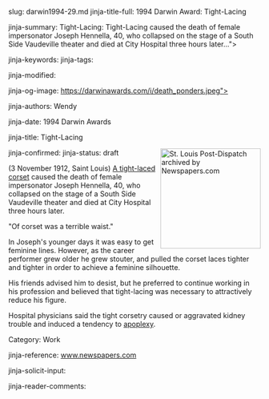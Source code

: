 slug: darwin1994-29.md
jinja-title-full: 1994 Darwin Award: Tight-Lacing

jinja-summary: Tight-Lacing: Tight-Lacing caused the death of female impersonator Joseph Hennella, 40, who collapsed on the stage of a South Side Vaudeville theater and died at City Hospital three hours later...">

jinja-keywords:
jinja-tags:

jinja-modified:

jinja-og-image: https://darwinawards.com/i/death_ponders.jpeg">

jinja-authors: Wendy

jinja-date: 1994 Darwin Awards


jinja-title: Tight-Lacing


jinja-confirmed:
jinja-status: draft
<IMG src="/i/TightlyLaced.png" style="float:right; width:200px;
height:auto;" alt="St. Louis
Post-Dispatch archived by Newspapers.com">

(3 November 1912, Saint Louis) <A href="https://en.wikipedia.org/wiki/Tightlacing">A tight-laced corset</A> caused the death of female impersonator Joseph Hennella, 40, who collapsed on the stage of a South Side Vaudeville theater and died at City Hospital three hours later.

"Of corset was a terrible waist."

In Joseph's younger days it was easy to get feminine lines. However, as the career performer grew older he grew stouter, and pulled the corset laces tighter and tighter in order to achieve a feminine silhouette.

His friends advised him to desist, but he preferred to continue working in
his profession and believed that tight-lacing was necessary to attractively
reduce his figure.

Hospital physicians said the tight corsetry caused or aggravated kidney
trouble and induced a tendency to <A href="https://www.merriam-webster.com/dictionary/apoplexy">apoplexy</A>.

Category: Work

jinja-reference: <A href="https://www.newspapers.com/clip/4250913/lacing_2/">www.newspapers.com</A>

jinja-solicit-input:

jinja-reader-comments:



<!--#include file=nav_1994.html -->


